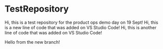 # TestRepository
Hi, this is a test repository for the product ops demo day on 19 Sept! 
Hi, this is a new line of code that was added on VS Studio Code!
Hi, this is another line of code that was added on VS Studio Code! 

Hello from the new branch!